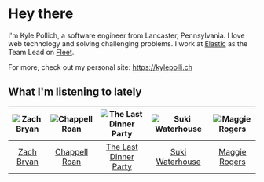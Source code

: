 # Hey there


I'm Kyle Pollich, a software engineer from Lancaster, Pennsylvania. I love web technology and solving challenging problems.
I work at [Elastic](https://www.elastic.co/) as the Team Lead on [Fleet](https://www.elastic.co/guide/en/fleet/current/fleet-overview.html).

For more, check out my personal site: https://kylepolli.ch

## What I'm listening to lately

<!-- begin artists -->
  |![Zach Bryan](https://i.scdn.co/image/ab6761610000f1784fd54df35bfcfa0fc9fc2da7)|![Chappell Roan](https://i.scdn.co/image/ab6761610000f178cde5a0d57c1b79de5fce6bee)|![The Last Dinner Party](https://i.scdn.co/image/ab6761610000f178afd7c75f1089268174116f32)|![Suki Waterhouse](https://i.scdn.co/image/ab6761610000f178c2bb10016e2e142f397f780c)|![Maggie Rogers](https://i.scdn.co/image/ab6761610000f178621d7cddc0d2fa4d94ed1c1e)|
  |:---:|:---:|:---:|:---:|:---:|
  |[Zach Bryan](https://open.spotify.com/artist/40ZNYROS4zLfyyBSs2PGe2)|[Chappell Roan](https://open.spotify.com/artist/7GlBOeep6PqTfFi59PTUUN)|[The Last Dinner Party](https://open.spotify.com/artist/5SHgclK1ZpTdfdAmXW7J6s)|[Suki Waterhouse](https://open.spotify.com/artist/5GGJosGMs08YEmKTZJe1fL)|[Maggie Rogers](https://open.spotify.com/artist/4NZvixzsSefsNiIqXn0NDe)|
<!-- end artists -->
